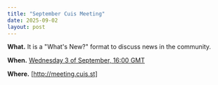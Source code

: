 ```yaml
---
title: "September Cuis Meeting"
date: 2025-09-02
layout: post
---
```


<b>What.</b> It is a "What's New?" format to discuss news in the community. 

<b>When.</b> [Wednesday 3 of September, 16:00 GMT](https://timee.io/20250903T1600?tl=Cuis%20June%20meeting)

<b>Where.</b> [http://meeting.cuis.st]
